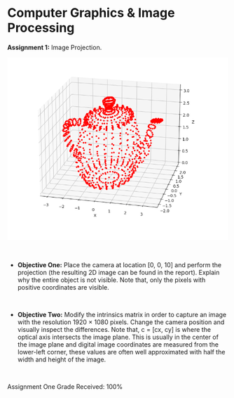 # Computer Graphics & Image Processing


**Assignment 1:** Image Projection.

![3D Teapot Projection](img/teapot.png)

&nbsp;

- **Objective One:** Place the camera at location [0, 0, 10] and perform the projection (the resulting 2D image can be found in the report). Explain why the entire object is not visible. Note that, only the pixels with positive coordinates are visible.

&nbsp;

- **Objective Two:** Modify the intrinsics matrix in order to capture an image with the resolution 1920 × 1080 pixels. Change the camera position and visually inspect the differences. Note that, c = [cx, cy] is where the optical axis intersects the image plane. This is usually in the center of the image plane and digital image coordinates are measured from the lower-left corner, these values are often well approximated with half the width and height of the image.

&nbsp;


Assignment One Grade Received: 100%